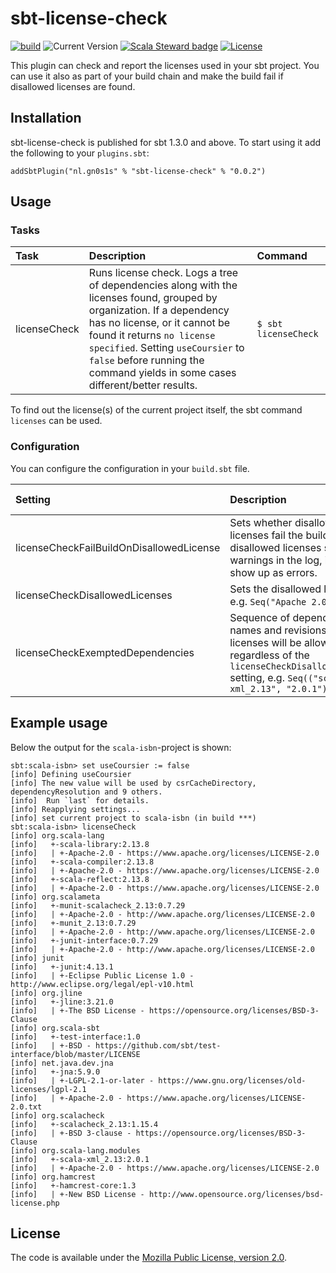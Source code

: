 # sbt-license-check

[![build](https://github.com/Philippus/sbt-license-check/workflows/build/badge.svg)](https://github.com/Philippus/sbt-license-check/actions/workflows/scala.yml?query=workflow%3Abuild+branch%3Amain)
![Current Version](https://img.shields.io/badge/version-0.0.2-brightgreen.svg?style=flat "0.0.2")
[![Scala Steward badge](https://img.shields.io/badge/Scala_Steward-helping-blue.svg?style=flat&logo=data:image/png;base64,iVBORw0KGgoAAAANSUhEUgAAAA4AAAAQCAMAAAARSr4IAAAAVFBMVEUAAACHjojlOy5NWlrKzcYRKjGFjIbp293YycuLa3pYY2LSqql4f3pCUFTgSjNodYRmcXUsPD/NTTbjRS+2jomhgnzNc223cGvZS0HaSD0XLjbaSjElhIr+AAAAAXRSTlMAQObYZgAAAHlJREFUCNdNyosOwyAIhWHAQS1Vt7a77/3fcxxdmv0xwmckutAR1nkm4ggbyEcg/wWmlGLDAA3oL50xi6fk5ffZ3E2E3QfZDCcCN2YtbEWZt+Drc6u6rlqv7Uk0LdKqqr5rk2UCRXOk0vmQKGfc94nOJyQjouF9H/wCc9gECEYfONoAAAAASUVORK5CYII=)](https://scala-steward.org)
[![License](https://img.shields.io/badge/License-MPL%202.0-blue.svg?style=flat "MPL 2.0")](LICENSE)

This plugin can check and report the licenses used in your sbt project. You can use it also as part of your build chain
and make the build fail if disallowed licenses are found.

## Installation

sbt-license-check is published for sbt 1.3.0 and above. To start using it add the following to your `plugins.sbt`:

```
addSbtPlugin("nl.gn0s1s" % "sbt-license-check" % "0.0.2")
```

## Usage
### Tasks
| Task         | Description                                                                                                                                                                                                                                                                                                 | Command                  |
|:-------------|:------------------------------------------------------------------------------------------------------------------------------------------------------------------------------------------------------------------------------------------------------------------------------------------------------------|:-------------------------|
| licenseCheck | Runs license check. Logs a tree of dependencies along with the licenses found, grouped by organization. If a dependency has no license, or it cannot be found it returns `no license specified`. Setting `useCoursier` to `false` before running the command yields in some cases different/better results. | ```$ sbt licenseCheck``` |

To find out the license(s) of the current project itself, the sbt command `licenses` can be used.

### Configuration
You can configure the configuration in your `build.sbt` file.

| Setting                                  | Description                                                                                                                                                                   | Default Value |
|:-----------------------------------------|:------------------------------------------------------------------------------------------------------------------------------------------------------------------------------|:--------------|
| licenseCheckFailBuildOnDisallowedLicense | Sets whether disallowed licenses fail the build, if `false` disallowed licenses show up as warnings in the log, if `true` they show up as errors.                             | false         |
| licenseCheckDisallowedLicenses           | Sets the disallowed licenses, e.g. `Seq("Apache 2.0")`.                                                                                                                       | Nil           |
| licenseCheckExemptedDependencies         | Sequence of dependency names and revisions whose licenses will be allowed regardless of the `licenseCheckDisallowedLicenses` setting, e.g. `Seq(("scala-xml_2.13", "2.0.1"))` | Nil           |

## Example usage

Below the output for the `scala-isbn`-project is shown:
```
sbt:scala-isbn> set useCoursier := false
[info] Defining useCoursier
[info] The new value will be used by csrCacheDirectory, dependencyResolution and 9 others.
[info]  Run `last` for details.
[info] Reapplying settings...
[info] set current project to scala-isbn (in build ***)
sbt:scala-isbn> licenseCheck
[info] org.scala-lang
[info]   +-scala-library:2.13.8
[info]   | +-Apache-2.0 - https://www.apache.org/licenses/LICENSE-2.0
[info]   +-scala-compiler:2.13.8
[info]   | +-Apache-2.0 - https://www.apache.org/licenses/LICENSE-2.0
[info]   +-scala-reflect:2.13.8
[info]   | +-Apache-2.0 - https://www.apache.org/licenses/LICENSE-2.0
[info] org.scalameta
[info]   +-munit-scalacheck_2.13:0.7.29
[info]   | +-Apache-2.0 - http://www.apache.org/licenses/LICENSE-2.0
[info]   +-munit_2.13:0.7.29
[info]   | +-Apache-2.0 - http://www.apache.org/licenses/LICENSE-2.0
[info]   +-junit-interface:0.7.29
[info]   | +-Apache-2.0 - http://www.apache.org/licenses/LICENSE-2.0
[info] junit
[info]   +-junit:4.13.1
[info]   | +-Eclipse Public License 1.0 - http://www.eclipse.org/legal/epl-v10.html
[info] org.jline
[info]   +-jline:3.21.0
[info]   | +-The BSD License - https://opensource.org/licenses/BSD-3-Clause
[info] org.scala-sbt
[info]   +-test-interface:1.0
[info]   | +-BSD - https://github.com/sbt/test-interface/blob/master/LICENSE
[info] net.java.dev.jna
[info]   +-jna:5.9.0
[info]   | +-LGPL-2.1-or-later - https://www.gnu.org/licenses/old-licenses/lgpl-2.1
[info]   | +-Apache-2.0 - https://www.apache.org/licenses/LICENSE-2.0.txt
[info] org.scalacheck
[info]   +-scalacheck_2.13:1.15.4
[info]   | +-BSD 3-clause - https://opensource.org/licenses/BSD-3-Clause
[info] org.scala-lang.modules
[info]   +-scala-xml_2.13:2.0.1
[info]   | +-Apache-2.0 - https://www.apache.org/licenses/LICENSE-2.0
[info] org.hamcrest
[info]   +-hamcrest-core:1.3
[info]   | +-New BSD License - http://www.opensource.org/licenses/bsd-license.php
```

## License
The code is available under the [Mozilla Public License, version 2.0](LICENSE).
